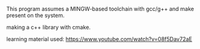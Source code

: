 This program assumes a MINGW-based toolchain
with gcc/g++ and make present on the system.

making a c++ library with cmake.

learning material used: 
https://www.youtube.com/watch?v=08f5Dav72aE
